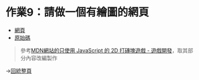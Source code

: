 # 作業9：請做一個有繪圖的網頁

- [網頁](https://peterwang0329.github.io/wp/hw9/index.html)
- [原始碼](https://github.com/peterwang0329/wp/tree/master/hw9)

>參考[MDN網站的只使用 JavaScript 的 2D 打磚塊遊戲 - 遊戲開發](https://developer.mozilla.org/zh-TW/docs/Games/Tutorials/2D_Breakout_game_pure_JavaScript)，取其部分內容改編製作


→[回統整頁](https://peterwang0329.github.io/wp/index.html)